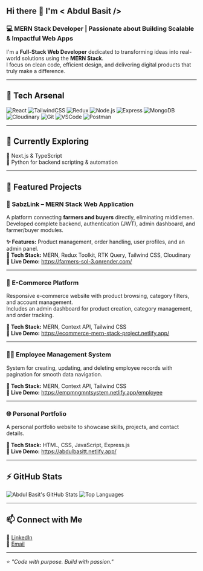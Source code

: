 ## Hi there 👋 I'm < Abdul Basit />

### 💻 MERN Stack Developer | Passionate about Building Scalable & Impactful Web Apps

I'm a **Full-Stack Web Developer** dedicated to transforming ideas into real-world solutions using the **MERN Stack**.  
I focus on clean code, efficient design, and delivering digital products that truly make a difference.

---

## 🚀 Tech Arsenal

![React](https://img.shields.io/badge/Frontend-React.js-blue?logo=react)
![TailwindCSS](https://img.shields.io/badge/Styling-TailwindCSS-38B2AC?logo=tailwind-css)
![Redux](https://img.shields.io/badge/State-Redux_Toolkit-764ABC?logo=redux)
![Node.js](https://img.shields.io/badge/Backend-Node.js-green?logo=node.js)
![Express](https://img.shields.io/badge/Framework-Express.js-lightgrey?logo=express)
![MongoDB](https://img.shields.io/badge/Database-MongoDB-47A248?logo=mongodb)
![Cloudinary](https://img.shields.io/badge/Cloud-Cloudinary-blue?logo=cloudinary)
![Git](https://img.shields.io/badge/Tools-Git-orange?logo=git)
![VSCode](https://img.shields.io/badge/Editor-VS_Code-007ACC?logo=visual-studio-code)
![Postman](https://img.shields.io/badge/API-Postman-orange?logo=postman)

---

## 🌱 Currently Exploring
🚀 Next.js & TypeScript  
🐍 Python for backend scripting & automation  

---

## 🧠 Featured Projects

### 🌾 SabzLink – MERN Stack Web Application  
A platform connecting **farmers and buyers** directly, eliminating middlemen.  
Developed complete backend, authentication (JWT), admin dashboard, and farmer/buyer modules.  

**✨ Features:** Product management, order handling, user profiles, and an admin panel.  
**🧩 Tech Stack:** MERN, Redux Toolkit, RTK Query, Tailwind CSS, Cloudinary  
**🔗 Live Demo:** https://farmers-sol-3.onrender.com/ 

---

### 🛒 E-Commerce Platform  
Responsive e-commerce website with product browsing, category filters, and account management.  
Includes an admin dashboard for product creation, category management, and order tracking.  

**🧩 Tech Stack:** MERN, Context API, Tailwind CSS  
**🔗 Live Demo:** https://ecommerce-mern-stack-project.netlify.app/

---

### 🧑‍💼 Employee Management System  
System for creating, updating, and deleting employee records with pagination for smooth data navigation.  

**🧩 Tech Stack:** MERN, Context API, Tailwind CSS  
**🔗 Live Demo:** https://empmngmntsystem.netlify.app/employee 

---

### 🌐 Personal Portfolio  
A personal portfolio website to showcase skills, projects, and contact details.  

**🧩 Tech Stack:** HTML, CSS, JavaScript, Express.js  
**🔗 Live Demo:** https://abdulbasitt.netlify.app/ 

---

## ⚡ GitHub Stats

![Abdul Basit's GitHub Stats](https://github-readme-stats.vercel.app/api?username=Abdulbasit219&show_icons=true&theme=radical)
![Top Languages](https://github-readme-stats.vercel.app/api/top-langs/?username=Abdulbasit219&layout=compact&theme=radical)

---

## 📫 Connect with Me

💼 [LinkedIn](https://www.linkedin.com/in/abdul-basit2259/)  
📧 [Email](mailto:abdulbasit07677@gmail.com)

---

⭐ _"Code with purpose. Build with passion."_  
